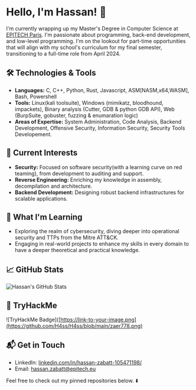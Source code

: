 # Hello, I'm Hassan! 👋

I'm currently wrapping up my Master's Degree in Computer Science at [EPITECH Paris](https://www.epitech.eu/fr/ecole-informatique-paris/). I'm passionate about programming, back-end development, and low-level programming. I'm on the lookout for part-time opportunities that will align with my school's curriculum for my final semester, transitioning to a full-time role from April 2024.

## 🛠️ Technologies & Tools
- **Languages:** C, C++, Python, Rust, Javascript, ASM[NASM,x64,WASM], Bash, Powershell
- **Tools:** Linux(kali toolsuite), Windows (mimikatz, bloodhound, impackets), Binary analysis (Cutter, GDB & python GDB API), Web (BurpSuite, gobuster, fuzzing & enumaration logic)
- **Areas of Expertise:** System Administration, Code Analysis, Backend Development, Offensive Security, Information Security, Security Tools Developement.

## 🌱 Current Interests
- **Security:** Focused on software security(with a learning curve on red teaming), from development to auditing and support.
- **Reverse Engineering:** Enriching my knowledge in assembly, decompilation and architecture.
- **Backend Development:** Designing robust backend infrastructures for scalable applications.

## 📖 What I'm Learning
- Exploring the realm of cybersecurity, diving deeper into operational security and TTPs from the Mitre ATT&CK.
- Engaging in real-world projects to enhance my skills in every domain to have a deeper theoretical and practical knowledge.

## 📈 GitHub Stats

![Hassan's GitHub Stats](https://github-readme-stats.vercel.app/api?username=H4ss&show_icons=true&theme=radical)

## 📗 TryHackMe

![TryHackMe Badge]([https://link-to-your-image.png](https://github.com/H4ss/H4ss/blob/main/zaer778.png)

<!--script src="https://tryhackme.com/badge/692365"></script>-->

## 📬 Get in Touch
- LinkedIn: [linkedin.com/in/hassan-zabatt-105471198/](https://www.linkedin.com/in/hassan-zabatt-105471198/)
- Email: hassan.zabatt@epitech.eu

Feel free to check out my pinned repositories below. ⬇️


<!--
**H4ss/H4ss** is a ✨ _special_ ✨ repository because its `README.md` (this file) appears on your GitHub profile.

Here are some ideas to get you started:

- 🔭 I’m currently working on ...
- 🌱 I’m currently learning ...
- 👯 I’m looking to collaborate on ...
- 🤔 I’m looking for help with ...
- 💬 Ask me about ...
- 📫 How to reach me: ...
- 😄 Pronouns: ...
- ⚡ Fun fact: ...
-->
